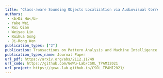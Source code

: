 ```yaml
---  
title: "Class-aware Sounding Objects Localization via Audiovisual Correspondence"  
authors:  
 - <b>Di Hu</b>  
 - Yake Wei  
 - Rui Qian  
 - Weiyao Lin  
 - Ruihua Song  
 - Ji-Rong Wen   
publication_types: ["2"]  
publication: Transactions on Pattern Analysis and Machine Intelligence (TPAMI) 2021   
publication_types_name: Journal Paper  
url_pdf: https://arxiv.org/abs/2112.11749  
url_code: https://github.com/GeWu-Lab/CSOL_TPAMI2021  
url_project: https://gewu-lab.github.io/CSOL_TPAMI2021/  
---  
```

